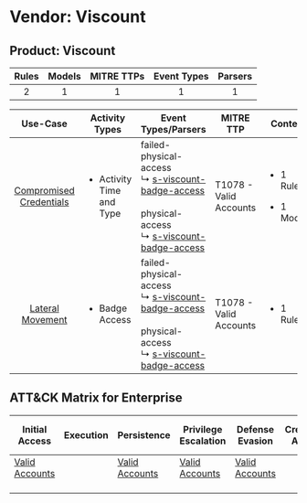 Vendor: Viscount
================
Product: Viscount
-----------------
| Rules | Models | MITRE TTPs | Event Types | Parsers |
|:-----:|:------:|:----------:|:-----------:|:-------:|
|   2   |   1    |     1      |      1      |    1    |

|                                 Use-Case                                  | Activity Types                            | Event Types/Parsers                                                                                                                                                                                                           | MITRE TTP                  | Content                                             |
|:-------------------------------------------------------------------------:| ----------------------------------------- | ----------------------------------------------------------------------------------------------------------------------------------------------------------------------------------------------------------------------------- | -------------------------- | --------------------------------------------------- |
| [Compromised Credentials](../UseCases/usecase_compromised_credentials.md) | <ul><li>Activity Time  and Type</li></ul> |  failed-physical-access<br> ↳ [s-viscount-badge-access](../Parsers/parserContent_s-viscount-badge-access.md)<br><br> physical-access<br> ↳ [s-viscount-badge-access](../Parsers/parserContent_s-viscount-badge-access.md)<br> | T1078 - Valid Accounts<br> | <ul><li>1 Rules</li></ul><ul><li>1 Models</li></ul> |
|        [Lateral Movement](../UseCases/usecase_lateral_movement.md)        | <ul><li>Badge Access</li></ul>            |  failed-physical-access<br> ↳ [s-viscount-badge-access](../Parsers/parserContent_s-viscount-badge-access.md)<br><br> physical-access<br> ↳ [s-viscount-badge-access](../Parsers/parserContent_s-viscount-badge-access.md)<br> | T1078 - Valid Accounts<br> | <ul><li>1 Rules</li></ul>                           |

ATT&CK Matrix for Enterprise
----------------------------
| Initial Access                                                      | Execution | Persistence                                                         | Privilege Escalation                                                | Defense Evasion                                                     | Credential Access | Discovery | Lateral Movement | Collection | Command and Control | Exfiltration | Impact |
| ------------------------------------------------------------------- | --------- | ------------------------------------------------------------------- | ------------------------------------------------------------------- | ------------------------------------------------------------------- | ----------------- | --------- | ---------------- | ---------- | ------------------- | ------------ | ------ |
| [Valid Accounts](https://attack.mitre.org/techniques/T1078)<br><br> |           | [Valid Accounts](https://attack.mitre.org/techniques/T1078)<br><br> | [Valid Accounts](https://attack.mitre.org/techniques/T1078)<br><br> | [Valid Accounts](https://attack.mitre.org/techniques/T1078)<br><br> |                   |           |                  |            |                     |              |        |